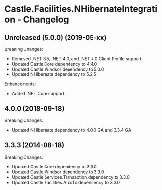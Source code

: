 # Castle.Facilities.NHibernateIntegration - Changelog

## Unreleased (5.0.0) (2019-05-xx)

Breaking Changes:
- Removed .NET 3.5, .NET 4.0, and .NET 4.0 Client Profile support
- Updated Castle.Core dependency to 4.4.0
- Updated Castle.Windsor dependency to 5.0.0
- Updated NHibernate dependency to 5.2.5

Enhancements:
- Added .NET Core support

## 4.0.0 (2018-09-18)

Breaking Changes:
- Updated NHibernate dependency to 4.0.0 GA and 3.3.4 GA

## 3.3.3 (2014-08-18)

Breaking Changes:
- Updated Castle.Core dependency to 3.3.0
- Updated Castle.Windsor dependency to 3.3.0
- Updated Castle.Services.Transaction dependency to 3.3.0
- Updated Castle.Facilities.AutoTx dependency to 3.3.0

